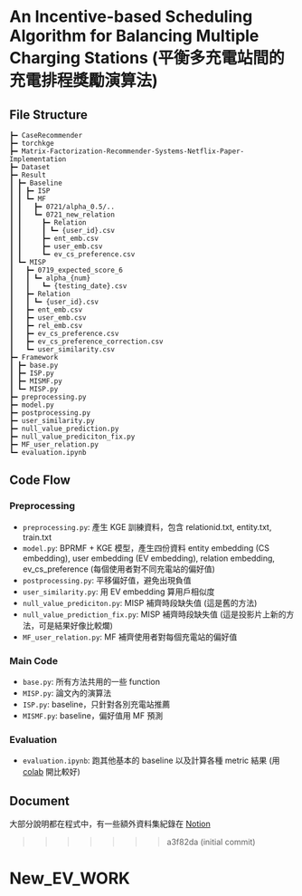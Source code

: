 # An Incentive-based Scheduling Algorithm for Balancing Multiple Charging Stations (平衡多充電站間的充電排程獎勵演算法)

## File Structure
```
┣━ CaseRecommender
┣━ torchkge
┣━ Matrix-Factorization-Recommender-Systems-Netflix-Paper-Implementation
┣━ Dataset
┣━ Result
┃ ┣━ Baseline
┃ ┃ ┣━ ISP
┃ ┃ ┗━ MF
┃ ┃   ┣━ 0721/alpha_0.5/..
┃ ┃   ┗━ 0721_new_relation
┃ ┃     ┣━ Relation
┃ ┃     ┃ ┗━ {user_id}.csv
┃ ┃     ┣━ ent_emb.csv
┃ ┃     ┣━ user_emb.csv
┃ ┃     ┗━ ev_cs_preference.csv
┃ ┗━ MISP
┃   ┣━ 0719_expected_score_6
┃   ┃ ┗━ alpha_{num}
┃   ┃   ┗━ {testing_date}.csv
┃   ┣━ Relation
┃   ┃ ┗━ {user_id}.csv
┃   ┣━ ent_emb.csv
┃   ┣━ user_emb.csv
┃   ┣━ rel_emb.csv
┃   ┣━ ev_cs_preference.csv
┃   ┣━ ev_cs_preference_correction.csv
┃   ┗━ user_similarity.csv 
┣━ Framework
┃ ┣━ base.py
┃ ┣━ ISP.py
┃ ┣━ MISMF.py
┃ ┗━ MISP.py
┣━ preprocessing.py
┣━ model.py
┣━ postprocessing.py
┣━ user_similarity.py
┣━ null_value_prediction.py
┣━ null_value_prediciton_fix.py
┣━ MF_user_relation.py
┗━ evaluation.ipynb
```

## Code Flow
### Preprocessing
* `preprocessing.py`: 產生 KGE 訓練資料，包含 relationid.txt, entity.txt, train.txt
* `model.py`: BPRMF + KGE 模型，產生四份資料 entity embedding (CS embedding), user embedding (EV embedding), relation embedding, ev_cs_preference (每個使用者對不同充電站的偏好值)
* `postprocessing.py`: 平移偏好值，避免出現負值
* `user_similarity.py`: 用 EV embedding 算用戶相似度
* `null_value_prediciton.py`: MISP 補齊時段缺失值 (這是舊的方法)
* `null_value_prediction_fix.py`: MISP 補齊時段缺失值 (這是投影片上新的方法，可是結果好像比較爛)
* `MF_user_relation.py`: MF 補齊使用者對每個充電站的偏好值

### Main Code
* `base.py`: 所有方法共用的一些 function
* `MISP.py`: 論文內的演算法
* `ISP.py`: baseline，只針對各別充電站推薦
* `MISMF.py`: baseline，偏好值用 MF 預測

### Evaluation
* `evaluation.ipynb`: 跑其他基本的 baseline 以及計算各種 metric 結果 (用 [colab](https://colab.research.google.com/drive/1CpYfAaqI51j1Jgs50z_QmXu2yu59kAzX?usp=sharing) 開比較好)

## Document
大部分說明都在程式中，有一些額外資料集紀錄在 [Notion](https://www.notion.so/0908-766b18d7d2c34a89b7759ea5efb98894)
>>>>>>> a3f82da (initial commit)
# New_EV_WORK
